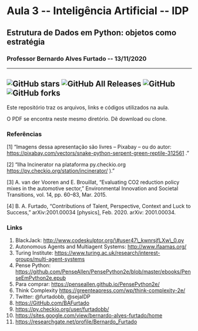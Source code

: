 
# Aula 3 -- Inteligência Artificial -- IDP
## Estrutura de Dados em Python: objetos como estratégia
### Professor Bernardo Alves Furtado -- 13/11/2020

------
<img alt="GitHub stars" src="https://img.shields.io/github/stars/bafurtado/estrutura_dados_idp.svg?color=orange">  ![GitHub All Releases](https://img.shields.io/github/downloads/bafurtado/estrutura_dados_idp/total) ![GitHub](https://img.shields.io/github/license/bafurtado/estrutura_dados_idp)  ![GitHub forks](https://img.shields.io/github/forks/bafurtado/estrutura_dados_idp)
------

Este repositório traz os arquivos, links e códigos utilizados na aula.

O PDF se encontra neste mesmo diretório. Dê download ou clone. 

### Referências

[1] “Imagens dessa apresentação são livres – Pixabay – ou do autor:
https://pixabay.com/vectors/snake-python-serpent-green-reptile-312561 .”

[2] “Ilha Incinerator na plataforma py.checkio.org
https://py.checkio.org/station/incinerator/ ).”

[3] A. van der Vooren and E. Brouillat, “Evaluating CO2 reduction policy
mixes in the automotive sector,” Environmental Innovation and Societal
Transitions, vol. 14, pp. 60–83, Mar. 2015.

[4] B. A. Furtado, “Contributions of Talent, Perspective, Context and Luck
to Success,” arXiv:2001.00034 [physics], Feb. 2020. arXiv: 2001.00034.

### Links

1. BlackJack: http://www.codeskulptor.org/\#user47\_kwnrsjfLXw\_0.py
2. Autonomous Agents and Multiagent Systems: http://www.ifaamas.org/
3. Turing Institute: https://www.turing.ac.uk/research/interest-groups/multi-agent-systems
4. Pense Python: https://github.com/PenseAllen/PensePython2e/blob/master/ebooks/PenseEmPython2e.epub
5. Para comprar: https://penseallen.github.io/PensePython2e/
6. Think Complexity https://greenteapress.com/wp/think-complexity-2e/
7. Twitter: @furtadobb, @sejaIDP
8. https://GitHub.com/BAFurtado
9. https://py.checkio.org/user/furtadobb/
10. https://sites.google.com/view/bernardo-alves-furtado/home
11. https://researchgate.net/profile/Bernardo_Furtado
 